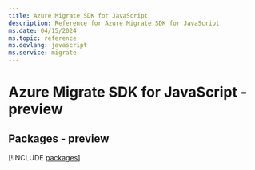 ```yaml
---
title: Azure Migrate SDK for JavaScript
description: Reference for Azure Migrate SDK for JavaScript
ms.date: 04/15/2024
ms.topic: reference
ms.devlang: javascript
ms.service: migrate
---
```

# Azure Migrate SDK for JavaScript - preview
## Packages - preview
[!INCLUDE [packages](migrate-index.md)]